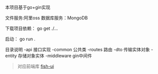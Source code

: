 本项目基于go+gin实现

文件服务:阿里oss
数据库服务：MongoDB

下载项目依赖：
go get ./...

启动：
go run .


目录说明
-api 接口实现
-common 公共类
-routes 路由
-dto 传输实体对象
-entity 存储对象实体
-middleware gin中间件


> 对应前端库 [fish-ui](https://github.com/imtmn/fish-ui)
